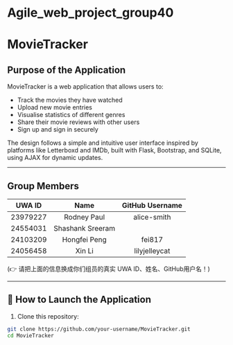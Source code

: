# Agile_web_project_group40
# MovieTracker

## Purpose of the Application
MovieTracker is a web application that allows users to:
- Track the movies they have watched
- Upload new movie entries
- Visualise statistics of different genres
- Share their movie reviews with other users
- Sign up and sign in securely

The design follows a simple and intuitive user interface inspired by platforms like Letterboxd and IMDb, built with Flask, Bootstrap, and SQLite, using AJAX for dynamic updates.

---

## Group Members

| UWA ID | Name | GitHub Username |
|:------:|:----:|:---------------:|
| 23979227 | Rodney Paul | alice-smith |
| 24554031 | Shashank Sreeram |  |
| 24103209 | Hongfei Peng | fei817 |
| 24056458 | Xin Li | lilyjelleycat |


(👉 请把上面的信息换成你们组员的真实 UWA ID、姓名、GitHub用户名！)

---

## 🚀 How to Launch the Application

1. Clone this repository:

```bash
git clone https://github.com/your-username/MovieTracker.git
cd MovieTracker
